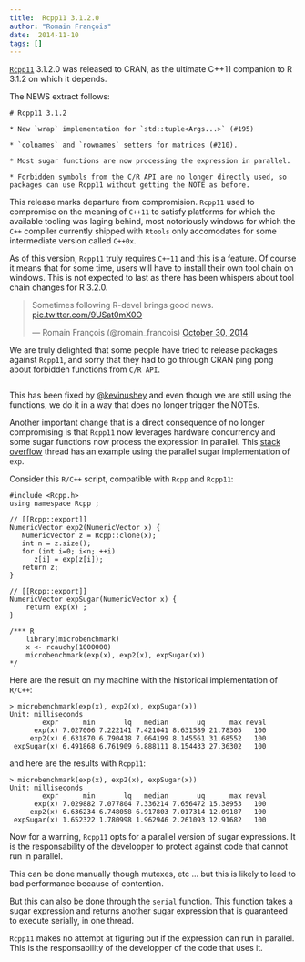 ```yaml
---
title:  Rcpp11 3.1.2.0
author: "Romain François"
date:  2014-11-10
tags: []
---
```


<div class="post-content">
<p><a href="https://web.archive.org/web/20150304070842/https://github.com/Rcpp11/Rcpp11"><code>Rcpp11</code></a> 3.1.2.0 was released to CRAN, as the ultimate C++11 companion to R 3.1.2 on which it depends. </p>

<p>The NEWS extract follows: </p>

<pre><code># Rcpp11 3.1.2

* New `wrap` implementation for `std::tuple&lt;Args...&gt;` (#195)

* `colnames` and `rownames` setters for matrices (#210). 

* Most sugar functions are now processing the expression in parallel. 

* Forbidden symbols from the C/R API are no longer directly used, so packages can use Rcpp11 without getting the NOTE as before. 
</code></pre>

<p>This release marks departure from compromision. <code>Rcpp11</code> used to compromise on the meaning of <code>C++11</code> to satisfy platforms for which the available tooling was laging behind, most notoriously windows for which the <code>C++</code> compiler currently shipped with <code>Rtools</code> only accomodates for some intermediate version called <code>C++0x</code>. </p>

<p>As of this version, <code>Rcpp11</code> truly requires <code>C++11</code> and this is a feature. Of course it means that for some time, users will have to install their own tool chain on windows. This is not expected to last as there has been whispers about tool chain changes for R 3.2.0. </p>

<p></p>
<blockquote class="twitter-tweet" lang="en">
<p>Sometimes following R-devel brings good news. <a href="https://web.archive.org/web/20150304070842/http://t.co/9USat0mX0O">pic.twitter.com/9USat0mX0O</a></p>— Romain François (@romain_francois) <a href="https://web.archive.org/web/20150304070842/https://twitter.com/romain_francois/status/527947061585805312">October 30, 2014</a>
</blockquote> <script async src="//web.archive.org/web/20150304070842js_/http://platform.twitter.com/widgets.js" charset="utf-8"></script><p>We are truly delighted that some people have tried to release packages against <code>Rcpp11</code>, and sorry that they had to go through CRAN ping pong about forbidden functions from <code>C/R API</code>. </p>

<p><img src="/web/20150304070842im_/http://blog.r-enthusiasts.com:80/content/images/2014/Nov/fruit.png" alt=""></p>

<p>This has been fixed by <a href="https://web.archive.org/web/20150304070842/https://twitter.com/kevin_ushey">@kevinushey</a> and even though we are still using the functions, we do it in a way that does no longer trigger the NOTEs. </p>

<p>Another important change that is a direct consequence of no longer compromising is that <code>Rcpp11</code> now leverages hardware concurrency and some sugar functions now process the expression in parallel. This <a href="https://web.archive.org/web/20150304070842/http://stackoverflow.com/questions/26431138/why-a-self-written-rcpp-vectorized-mathematical-function-is-faster-than-its-base/26494875#26494875">stack overflow</a> thread has an example using the parallel sugar implementation of <code>exp</code>. </p>

<p>Consider this <code>R/C++</code> script, compatible with <code>Rcpp</code> and <code>Rcpp11</code>: </p>

<pre><code class="cpp">#include &lt;Rcpp.h&gt;
using namespace Rcpp ;

// [[Rcpp::export]]
NumericVector exp2(NumericVector x) {  
   NumericVector z = Rcpp::clone(x);
   int n = z.size();
   for (int i=0; i&lt;n; ++i)
      z[i] = exp(z[i]);
   return z;
}

// [[Rcpp::export]]
NumericVector expSugar(NumericVector x) {  
    return exp(x) ;
}

/*** R
    library(microbenchmark)
    x &lt;- rcauchy(1000000)
    microbenchmark(exp(x), exp2(x), expSugar(x))
*/
</code></pre>

<p>Here are the result on my machine with the historical implementation of <code>R/C++</code>: </p>

<pre><code class="txt">&gt; microbenchmark(exp(x), exp2(x), expSugar(x))
Unit: milliseconds  
        expr      min       lq   median       uq      max neval
      exp(x) 7.027006 7.222141 7.421041 8.631589 21.78305   100
     exp2(x) 6.631870 6.790418 7.064199 8.145561 31.68552   100
 expSugar(x) 6.491868 6.761909 6.888111 8.154433 27.36302   100
</code></pre>

<p>and here are the results with <code>Rcpp11</code>: </p>

<pre><code class="txt">&gt; microbenchmark(exp(x), exp2(x), expSugar(x))
Unit: milliseconds  
        expr      min       lq   median       uq      max neval
      exp(x) 7.029882 7.077804 7.336214 7.656472 15.38953   100
     exp2(x) 6.636234 6.748058 6.917803 7.017314 12.09187   100
 expSugar(x) 1.652322 1.780998 1.962946 2.261093 12.91682   100
</code></pre>

<p>Now for a warning, <code>Rcpp11</code> opts for a parallel version of sugar expressions. It is the responsability of the developper to protect against code that cannot run in parallel. </p>

<p>This can be done manually though mutexes, etc ... but this is likely to lead to bad performance because of contention. </p>

<p>But this can also be done through the <code>serial</code> function. This function takes a sugar expression and returns another sugar expression that is guaranteed to execute serially, in one thread. </p>

<p><code>Rcpp11</code> makes no attempt at figuring out if the expression can run in parallel. This is the responsability of the developper of the code that uses it. </p>
</div>
